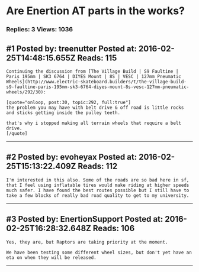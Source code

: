 # Are Enertion AT parts in the works?

### Replies: 3 Views: 1036

## \#1 Posted by: treenutter Posted at: 2016-02-25T14:48:15.655Z Reads: 115

```
Continuing the discussion from [The Village Build | S9 Faultine | Paris 195mm | SK3 6764 | DIYES Mount | 8S | VESC | 127mm Pneumatic Wheels](http://www.electric-skateboard.builders/t/the-village-build-s9-faultine-paris-195mm-sk3-6764-diyes-mount-8s-vesc-127mm-pneumatic-wheels/292/30):

[quote="onloop, post:30, topic:292, full:true"]
the problem you may have with belt drive & off road is little rocks and sticks getting inside the pulley teeth.

that's why i stopped making all terrain wheels that require a belt drive.
[/quote]
```

---
## \#2 Posted by: evoheyax Posted at: 2016-02-25T15:13:22.409Z Reads: 112

```
I'm interested in this also. Some of the roads are so bad here in sf, that I feel using inflatable tires would make riding at higher speeds much safer. I have found the best routes possible but I still have to take a few blocks of really bad road quality to get to my university.
```

---
## \#3 Posted by: EnertionSupport Posted at: 2016-02-25T16:28:32.648Z Reads: 106

```
Yes, they are, but Raptors are taking priority at the moment. 

We have been testing some different wheel sizes, but don't yet have an eta on when they will be released.
```

---

